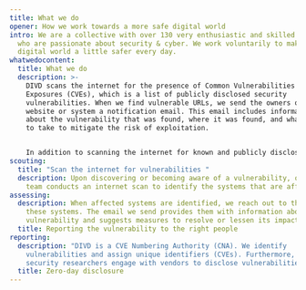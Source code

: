 ```yaml
---
title: What we do
opener: How we work towards a more safe digital world
intro: We are a collective with over 130 very enthusiastic and skilled people
  who are passionate about security & cyber. We work voluntarily to make the
  digital world a little safer every day.
whatwedocontent:
  title: What we do
  description: >-
    DIVD scans the internet for the presence of Common Vulnerabilities and
    Exposures (CVEs), which is a list of publicly disclosed security
    vulnerabilities. When we find vulnerable URLs, we send the owners of the
    website or system a notification email. This email includes information
    about the vulnerability that was found, where it was found, and what steps
    to take to mitigate the risk of exploitation.


    In addition to scanning the internet for known and publicly disclosed security vulnerabilities, we also actively search for and discover new vulnerabilities (zero-day vulnerabilities). These are typically unknown to the public and no patch or fix exists for them yet. We share this information with the (software) vendor or owner so they can design a solution. Furthermore, when we detect instances of compromised credentials, we take swift action by alerting affected individuals via email and urging them to immediately change their passwords or take other necessary steps.
scouting:
  title: "Scan the internet for vulnerabilities "
  description: Upon discovering or becoming aware of a vulnerability, our CSIRT
    team conducts an internet scan to identify the systems that are affected.
assessing:
  description: When affected systems are identified, we reach out to the owners of
    these systems. The email we send provides them with information about the
    vulnerability and suggests measures to resolve or lessen its impact.
  title: Reporting the vulnerability to the right people
reporting:
  description: "DIVD is a CVE Numbering Authority (CNA). We identify
    vulnerabilities and assign unique identifiers (CVEs). Furthermore, we help
    security researchers engage with vendors to disclose vulnerabilities. "
  title: Zero-day disclosure
---
```

